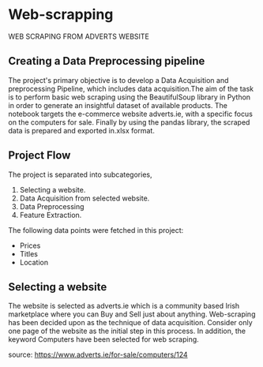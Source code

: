 # Web-scrapping
WEB SCRAPING FROM ADVERTS WEBSITE

## Creating a Data Preprocessing pipeline
The project's primary objective is to develop a Data Acquisition and preprocessing Pipeline, which includes data acquisition.The aim of the task is to perform basic web scraping using the BeautifulSoup library in Python in order to generate an insightful dataset of available products. The notebook targets the e-commerce website adverts.ie, with a specific focus on the computers for sale. Finally by using the pandas library, the scraped data is prepared and exported in.xlsx format.

## Project Flow
The project is separated into subcategories,

1. Selecting a website.
2. Data Acquisition from selected website.
3. Data Preprocessing
4. Feature Extraction.

The following data points were fetched in this project:

* Prices
* Titles
* Location

## Selecting a website
The website is selected as adverts.ie which is a community based Irish marketplace where you can Buy and Sell just about anything. Web-scraping has been decided upon as the technique of data acquisition. Consider only one page of the website as the initial step in this process. In addition, the keyword Computers have been selected for web scraping.

source: https://www.adverts.ie/for-sale/computers/124
